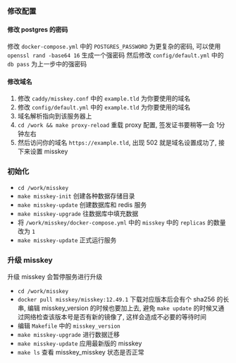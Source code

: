 ### 修改配置

#### 修改 postgres 的密码

修改 `docker-compose.yml` 中的 `POSTGRES_PASSWORD` 为更复杂的密码, 可以使用 `openssl rand -base64 16` 生成一个强密码
然后修改 `config/default.yml` 中的 `db pass` 为上一步中的强密码

#### 修改域名

1. 修改 `caddy/misskey.conf` 中的 `example.tld` 为你要使用的域名  
1. 修改 `config/default.yml` 中的 `example.tld` 为你要使用的域名
1. 域名解析指向到该服务器上
1. `cd /work && make proxy-reload` 重载 proxy 配置, 签发证书要稍等一会 1分钟左右
1.  然后访问你的域名 `https://example.tld`, 出现 502 就是域名设置成功了, 接下来设置 misskey

### 初始化

- `cd /work/misskey`
- `make misskey-init` 创建各种数据存储目录
- `make misskey-update` 创建数据库和 redis 服务
- `make misskey-upgrade` 往数据库中填充数据
- 将 `/work/misskey/docker-compose.yml` 中的 `misskey` 中的 `replicas` 的数量改为 `1`
- `make misskey-update` 正式运行服务

### 升级 misskey

升级 misskey 会暂停服务进行升级

- `cd /work/misskey`
- `docker pull misskey/misskey:12.49.1` 下载对应版本后会有个 sha256 的长串, 编辑 misskey_version 的时候也要加上去, 避免 `make update` 的时候又通过网络检查该版本号是否有新的镜像了, 这样会造成不必要的等待时间
- 编辑 `Makefile` 中的 `misskey_version`
- `make misskey-upgrade` 进行数据迁移
- `make misskey-update` 应用最新版的 misskey
- `make ls` 查看 misskey_misskey 状态是否正常
